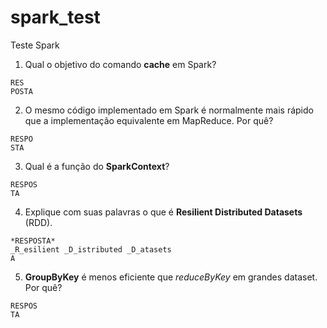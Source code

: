 # spark_test
Teste Spark

1. Qual o objetivo do comando **cache** em Spark?
```
RES
POSTA
```
2. O mesmo código implementado em Spark é normalmente mais rápido que a implementação equivalente em
MapReduce. Por quê?
```
RESPO
STA
```
3. Qual é a função do **SparkContext**?
```
RESPOS
TA
```
4. Explique com suas palavras o que é **Resilient Distributed Datasets** (RDD).
```
*RESPOSTA*
_R_esilient _D_istributed _D_atasets
A
```
5. **GroupByKey** é menos eficiente que *reduceByKey* em grandes dataset. Por quê?
```
RESPOS
TA
```
